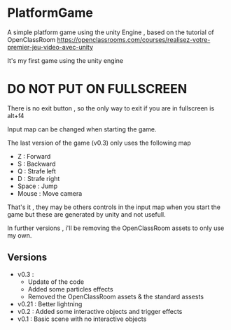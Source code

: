 # PlatformGame
A simple platform game using the unity Engine , based on the tutorial of OpenClassRoom https://openclassrooms.com/courses/realisez-votre-premier-jeu-video-avec-unity


It's my first game using the unity engine

# DO NOT PUT ON FULLSCREEN
There is no exit button , so the only way to exit if you are in fullscreen is alt+f4

Input map can be changed when starting the game.

The last version of the game (v0.3) only uses the following map

* Z : Forward
* S : Backward
* Q : Strafe left
* D : Strafe right
* Space : Jump
* Mouse : Move camera

That's it , they may be others controls in the input map when you start the game but these are generated by unity and not usefull.


In further versions , i'll be removing the OpenClassRoom assets to only use my own.


## Versions ##

* v0.3 :  
    - Update of the code
    - Added some particles effects
    - Removed the OpenClassRoom assets & the standard assests
* v0.21 : Better lightning
* v0.2 : Added some interactive objects and trigger effects
* v0.1 : Basic scene with no interactive objects
   

